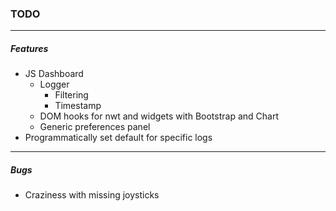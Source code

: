 ### TODO
---
##### Features
* JS Dashboard
  * Logger
    * Filtering
    * Timestamp
  * DOM hooks for nwt and widgets with Bootstrap and Chart
  * Generic preferences panel
* Programmatically set default for specific logs
---
##### Bugs
* Craziness with missing joysticks
